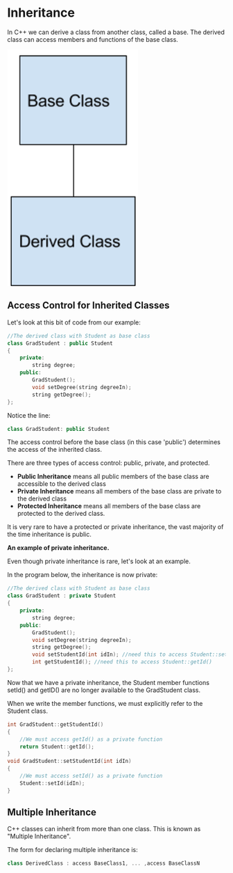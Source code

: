 # Inheritance

 In C++ we can derive a class from another class, called a base. The derived class can access members and functions of the base class.

![inheritance](../doc/pic/inheritance.png)

## **Access Control for Inherited Classes**

Let's look at this bit of code from our example:

```c++
//The derived class with Student as base class
class GradStudent : public Student
{
    private:
        string degree;
    public:
        GradStudent();
        void setDegree(string degreeIn);
        string getDegree();
};
```

Notice the line:

```c++
class GradStudent: public Student
```

The access control before the base class (in this case 'public') determines the access of the inherited class.

There are three types of access control: public, private, and protected.

- **Public Inheritance** means all public members of the base class are accessible to the derived class
- **Private Inheritance** means all members of the base class are private to the derived class
- **Protected Inheritance** means all members of the base class are protected to the derived class.

It is very rare to have a protected or private inheritance, the vast majority of the time inheritance is public.

**An example of private inheritance.**

Even though private inheritance is rare, let's look at an example.

In the program below, the inheritance is now private:

```c++
//The derived class with Student as base class
class GradStudent : private Student
{
    private:
        string degree;
    public:
        GradStudent();
        void setDegree(string degreeIn);
        string getDegree();
        void setStudentId(int idIn); //need this to access Student::setId()
        int getStudentId(); //need this to access Student::getId()
};
```

Now that we have a private inheritance, the Student member functions setId() and getID() are no longer available to the GradStudent class.

When we write the member functions, we must explicitly refer to the Student class.

```c++
int GradStudent::getStudentId()
{
    //We must access getId() as a private function
    return Student::getId(); 
}
void GradStudent::setStudentId(int idIn)
{
    //We must access setId() as a private function
    Student::setId(idIn); 
}
```

## Multiple Inheritance

C++ classes can inherit from more than one class. This is known as "Multiple Inheritance".

The form for declaring multiple inheritance is:

```c++
class DerivedClass : access BaseClass1, ... ,access BaseClassN
```